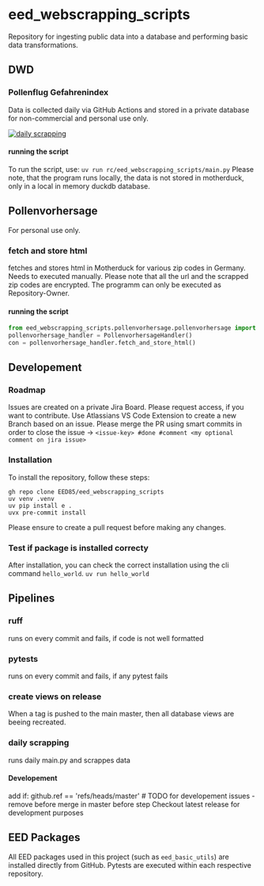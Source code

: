 # eed_webscrapping_scripts
Repository for ingesting public data into a database and performing basic data transformations.

## DWD

### Pollenflug Gefahrenindex
Data is collected daily via GitHub Actions and stored in a private database for non-commercial and personal use only.

[![daily scrapping](https://github.com/EED85/eed_webscrapping_scripts/actions/workflows/main.yml/badge.svg)](https://github.com/EED85/eed_webscrapping_scripts/actions/workflows/main.yml)

#### running the script
To run the script, use:
`uv run rc/eed_webscrapping_scripts/main.py`
Please note, that the program runs locally, the data is not stored in motherduck, only in a local in memory duckdb database.

## Pollenvorhersage
For personal use only.

### fetch and store html

fetches and stores html in Motherduck for various zip codes in Germany. Needs to executed manually.
Please note that all the url and the scrapped zip codes are encrypted. The programm can only be executed as Repository-Owner.

#### running the script

```python
from eed_webscrapping_scripts.pollenvorhersage.pollenvorhersage import PollenvorhersageHandler
pollenvorhersage_handler = PollenvorhersageHandler()
con = pollenvorhersage_handler.fetch_and_store_html()
```

## Developement

### Roadmap
Issues are created on a private Jira Board. Please request access, if you want to contribute.
Use Atlassians VS Code Extension to create a new Branch based on an issue. Please merge the PR using smart commits in order to close the issue -> ```<issue-key> #done #comment <my optional comment on jira issue>```

### Installation
To install the repository, follow these steps:
```shell
gh repo clone EED85/eed_webscrapping_scripts
uv venv .venv
uv pip install e .
uvx pre-commit install
```

Please ensure to create a pull request before making any changes.

### Test if package is installed correcty
After installation, you can check the correct installation using the cli command ``hello_world``.
``uv run hello_world``

## Pipelines

### ruff
runs on every commit and fails, if code is not well formatted

### pytests
runs on every commit and fails, if any pytest fails

### create views on release
When a tag is pushed to the main master, then all database views are beeing recreated.

### daily scrapping
runs daily main.py and scrappes data

#### Developement
add if: github.ref == 'refs/heads/master' # TODO for developement issues - remove before merge in master
before step Checkout latest release for development purposes

## EED Packages

All EED packages used in this project (such as `eed_basic_utils`) are installed directly from GitHub. Pytests are executed within each respective repository.
